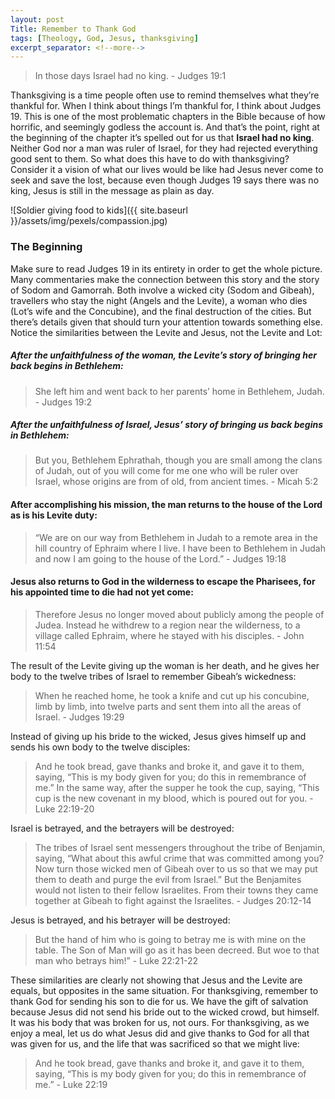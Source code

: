 ```yaml
---
layout: post
Title: Remember to Thank God
tags: [Theology, God, Jesus, thanksgiving]
excerpt_separator: <!--more-->
---
```


> In those days Israel had no king. - Judges 19:1

Thanksgiving is a time people often use to remind themselves what they’re thankful for. When I think about things I’m thankful for, I think about Judges 19. This is one of the most problematic chapters in the Bible because of how horrific, and seemingly godless the account is. And that’s the point, right at the beginning of the chapter it’s spelled out for us that **Israel had no king**. Neither God nor a man was ruler of Israel, for they had rejected everything good sent to them. So what does this have to do with thanksgiving? Consider it a vision of what our lives would be like had Jesus never come to seek and save the lost, because even though Judges 19 says there was no king, Jesus is still in the message as plain as day.

<!--more-->

![Soldier giving food to kids]({{ site.baseurl }}/assets/img/pexels/compassion.jpg)

### The Beginning

Make sure to read Judges 19 in its entirety in order to get the whole picture. Many commentaries make the connection between this story and the story of Sodom and Gamorrah. Both involve a wicked city (Sodom and Gibeah), travellers who stay the night (Angels and the Levite), a woman who dies (Lot’s wife and the Concubine), and the final destruction of the cities. But there’s details given that should turn your attention towards something else. Notice the similarities between the Levite and Jesus, not the Levite and Lot:

##### After the unfaithfulness of the woman, the Levite’s story of bringing her back begins in Bethlehem:
> She left him and went back to her parents’ home in Bethlehem, Judah. - Judges 19:2

##### After the unfaithfulness of Israel, Jesus’ story of bringing us back begins in Bethlehem:
> But you, Bethlehem Ephrathah, though you are small among the clans of Judah, out of you will come for me one who will be ruler over Israel, whose origins are from of old, from ancient times. - Micah 5:2

#### After accomplishing his mission, the man returns to the house of the Lord as is his Levite duty:
> “We are on our way from Bethlehem in Judah to a remote area in the hill country of Ephraim where I live. I have been to Bethlehem in Judah and now I am going to the house of the Lord.” - Judges 19:18

#### Jesus also returns to God in the wilderness to escape the Pharisees, for his appointed time to die had not yet come:
> Therefore Jesus no longer moved about publicly among the people of Judea. Instead he withdrew to a region near the wilderness, to a village called Ephraim, where he stayed with his disciples. - John 11:54

The result of the Levite giving up the woman is her death, and he gives her body to the twelve tribes of Israel to remember Gibeah’s wickedness:
> When he reached home, he took a knife and cut up his concubine, limb by limb, into twelve parts and sent them into all the areas of Israel. - Judges 19:29

Instead of giving up his bride to the wicked, Jesus gives himself up and sends his own body to the twelve disciples:
> And he took bread, gave thanks and broke it, and gave it to them, saying, “This is my body given for you; do this in remembrance of me.” In the same way, after the supper he took the cup, saying, “This cup is the new covenant in my blood, which is poured out for you. - Luke 22:19-20

Israel is betrayed, and the betrayers will be destroyed:
> The tribes of Israel sent messengers throughout the tribe of Benjamin, saying, “What about this awful crime that was committed among you? Now turn those wicked men of Gibeah over to us so that we may put them to death and purge the evil from Israel.” But the Benjamites would not listen to their fellow Israelites. From their towns they came together at Gibeah to fight against the Israelites. - Judges 20:12-14

Jesus is betrayed, and his betrayer will be destroyed:
> But the hand of him who is going to betray me is with mine on the table. The Son of Man will go as it has been decreed. But woe to that man who betrays him!” - Luke 22:21-22

These similarities are clearly not showing that Jesus and the Levite are equals, but opposites in the same situation. For thanksgiving, remember to thank God for sending his son to die for us. We have the gift of salvation because Jesus did not send his bride out to the wicked crowd, but himself. It was his body that was broken for us, not ours. For thanksgiving, as we enjoy a meal, let us do what Jesus did and give thanks to God for all that was given for us, and the life that was sacrificed so that we might live:

> And he took bread, gave thanks and broke it, and gave it to them, saying, “This is my body given for you; do this in remembrance of me.” - Luke 22:19
